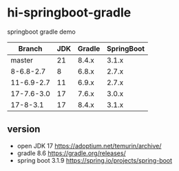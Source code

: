 # hi-springboot-gradle
springboot gradle demo

| Branch     | JDK  | Gradle | SpringBoot |
|------------| ---- | ------ | ---------- |
| master     | 21   | 8.4.x  | 3.1.x      |
| 8-6.8-2.7  | 8    | 6.8.x  | 2.7.x      |
| 11-6.9-2.7 | 11   | 6.9.x  | 2.7.x      |
| 17-7.6-3.0 | 17   | 7.6.x  | 3.0.x      |
| 17-8-3.1   | 17   | 8.4.x  | 3.1.x      |

## version
- open JDK 17 https://adoptium.net/temurin/archive/
- gradle 8.6 https://gradle.org/releases/
- spring boot 3.1.9 https://spring.io/projects/spring-boot
